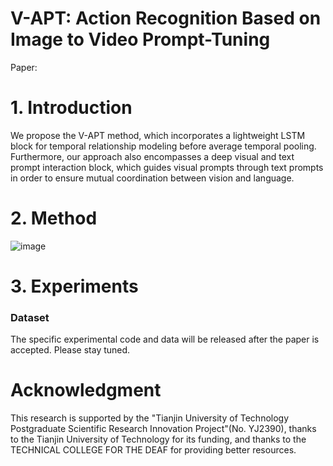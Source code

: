 # V-APT: Action Recognition Based on Image to Video Prompt-Tuning

Paper: 

# 1. Introduction
We propose the V-APT method, which incorporates a lightweight LSTM block for temporal relationship modeling before average temporal pooling. Furthermore, our approach also encompasses a deep visual and text prompt interaction block, which guides visual prompts through text prompts in order to ensure mutual coordination between vision and language.

# 2. Method
![image](https://github.com/JiangjiangLan/V-APT/assets/73203790/bd8267b8-8b97-4ccb-98fa-20a7e2e7fc9e)

# 3. Experiments

### Dataset

The specific experimental code and data will be released after the paper is accepted. Please stay tuned.







# Acknowledgment

This research is supported by the "Tianjin University of Technology Postgraduate Scientific Research Innovation Project"(No. YJ2390), thanks to the Tianjin University of Technology for its funding, and thanks to the TECHNICAL COLLEGE FOR THE DEAF for providing better resources.
